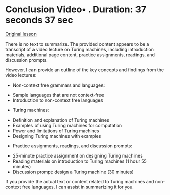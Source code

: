 # Conclusion Video• . Duration: 37 seconds 37 sec

[Original lesson](https://www.coursera.org/learn/uol-fundamentals-of-computer-science/lecture/CQafp/conclusion)

There is no text to summarize. The provided content appears to be a transcript of a video lecture on Turing machines, including introduction materials, additional page content, practice assignments, readings, and discussion prompts.

However, I can provide an outline of the key concepts and findings from the video lectures:

* Non-context free grammars and languages:
 + Sample languages that are not context-free
 + Introduction to non-context free languages
* Turing machines:
 + Definition and explanation of Turing machines
 + Examples of using Turing machines for computation
 + Power and limitations of Turing machines
 + Designing Turing machines with examples
* Practice assignments, readings, and discussion prompts:
 + 25-minute practice assignment on designing Turing machines
 + Reading materials on introduction to Turing machines (1 hour 55 minutes)
 + Discussion prompt: design a Turing machine (30 minutes)

If you provide the actual text or content related to Turing machines and non-context free languages, I can assist in summarizing it for you.

